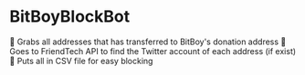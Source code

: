 # BitBoyBlockBot
🐔 Grabs all addresses that has transferred to BitBoy's donation address
🐔 Goes to FriendTech API to find the Twitter account of each address (if exist)
🐔 Puts all in CSV file for easy blocking
